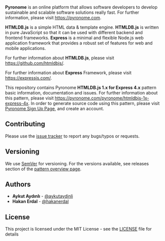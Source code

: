 **Pyronome** is an online platform that allows software developers to develop sustainable and scalable software solutions really fast.
For further information, please visit https://pyronome.com.

**HTMLDB.js** is a simple HTML data & template engine. **HTMLDB.js** is written in pure JavaScript so that it can be used with different backend and frontend frameworks. **Express** is a minimal and flexible Node.js web application framework that provides a robust set of features for web and mobile applications.

For further information about **HTMLDB.js**, please visit https://github.com/htmldbjs/.

For further information about **Express** Framework, please visit https://expressjs.com/.

This repository contains Pyronome **HTMLDB.js 1.x for Express 4.x** pattern basic information, documentation and issues. For further information about this pattern, please visit https://pyronome.com/pyronome/htmldbjs-1x-express-4x. In order to generate source code using this pattern, please visit [Pyronome Sign Up Page](https://pyronome.com/builder/signup), and create an account.

## Contributing

Please use the [issue tracker](https://github.com/pyronome/pattern-htmldbjs-1x-express-4x/issues) to report any bugs/typos or requests.

## Versioning

We use [SemVer](http://semver.org/) for versioning. For the versions available, see releases section of the [pattern overview page](https://pyronome.com/pyronome/htmldbjs-1x-express-4x#Overview). 

## Authors

* **Aykut Aydınlı** - [@aykutaydinli](https://github.com/aykutaydinli)
* **Hakan Erdal** - [@hakanerdal](https://github.com/hakanerdal)

## License

This project is licensed under the MIT License - see the [LICENSE](https://github.com/pyronome/pattern-htmldbjs-1x-express-4x/blob/master/LICENSE) file for details
